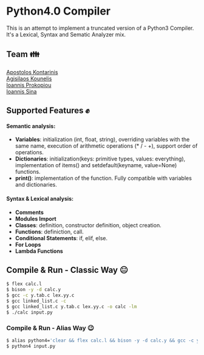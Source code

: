 # Python4.0 Compiler
This is an attempt to implement a truncated version of a Python3 Compiler. It's a Lexical, Syntax and Sematic Analyzer mix.

## Team 👪
[Apostolos Kontarinis](https://github.com/AposKonti)<br>
[Agisilaos Kounelis](https://github.com/kounelisagis)<br>
[Ioannis Prokopiou](https://github.com/GiannisProkopiou)<br>
[Ioannis Sina](https://github.com/IoannisSina)

## Supported Features ✊
#### Semantic analysis:
- **Variables**: initialization (int, float, string), overriding variables with the same name, execution of arithmetic operations (* / - +), support order of operations.
- **Dictionaries**: initialization(keys: primitive types, values: everything), implementation of items() and setdefault(keyname, value=None) functions.
- **print()**: implementation of the function. Fully compatible with variables and dictionaries.

#### Syntax & Lexical analysis:
- **Comments**
- **Modules Import**
- **Classes**: definition, constructor definition, object creation.
- **Functions**: definiction, call.
- **Conditional Statements**: if, elif, else.
- **For Loops**
- **Lambda Functions**


## Compile & Run - Classic Way :neutral_face:
```sh
$ flex calc.l
$ bison -y -d calc.y
$ gcc -c y.tab.c lex.yy.c
$ gcc linked_list.c -c
$ gcc linked_list.c y.tab.c lex.yy.c -o calc -lm
$ ./calc input.py
```

### Compile & Run - Alias Way :wink:
```sh
$ alias python4='clear && flex calc.l && bison -y -d calc.y && gcc -c y.tab.c lex.yy.c && gcc linked_list.c -c && gcc y.tab.c lex.yy.c linked_list.c -o calc -lm && ./calc'
$ python4 input.py
```
